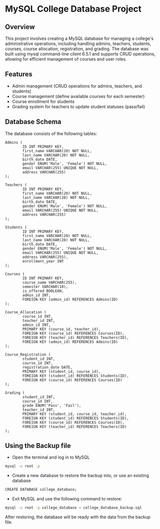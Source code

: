 # MySQL College Database Project

## Overview

This project involves creating a MySQL database for managing a college's administrative operations, including handling admins, teachers, students, courses, course allocation, registration, and grading. The database was built using mysql command-line client 6.5.1 and supports CRUD operations, allowing for efficient management of courses and user roles.

## Features

- Admin management (CRUD operations for admins, teachers, and students)
- Course management (define available courses for each semester)
- Course enrollment for students
- Grading system for teachers to update student statuses (pass/fail)

## Database Schema

The database consists of the following tables:

```plaintext
Admins (
        ID INT PRIMARY KEY,
        first_name VARCHAR(20) NOT NULL,
        last_name VARCHAR(20) NOT NULL,
        birth_date DATE,
        gender ENUM('Male', 'Female') NOT NULL,
        email VARCHAR(255) UNIQUE NOT NULL,
        address VARCHAR(255)
);

Teachers (
        ID INT PRIMARY KEY,
        first_name VARCHAR(20) NOT NULL,
        last_name VARCHAR(20) NOT NULL,
        birth_date DATE,
        gender ENUM('Male', 'Female') NOT NULL,
        email VARCHAR(255) UNIQUE NOT NULL,
        address VARCHAR(255)
);

Students (
        ID INT PRIMARY KEY,
        first_name VARCHAR(20) NOT NULL,
        last_name VARCHAR(20) NOT NULL,
        birth_date DATE,
        gender ENUM('Male', 'Female') NOT NULL,
        email VARCHAR(255) UNIQUE NOT NULL,
        address VARCHAR(255),
        enrollment_year INT
);

Courses (
        ID INT PRIMARY KEY,
        course_name VARCHAR(255),
        semester VARCHAR(10),
        is_offered BOOLEAN,
        admin_id INT,
        FOREIGN KEY (admin_id) REFERENCES Admins(ID)
);

Course_Allocation (
        course_id INT,
        teacher_id INT,
        admin_id INT,
        PRIMARY KEY (course_id, teacher_id),
        FOREIGN KEY (course_id) REFERENCES Courses(ID),
        FOREIGN KEY (teacher_id) REFERENCES Teachers(ID),
        FOREIGN KEY (admin_id) REFERENCES Admins(ID)
);

Course_Registration (
        student_id INT,
        course_id INT,
        registration_date DATE,
        PRIMARY KEY (student_id, course_id),
        FOREIGN KEY (student_id) REFERENCES Students(ID),
        FOREIGN KEY (course_id) REFERENCES Courses(ID)
);

Grading (
        student_id INT,
        course_id INT,
        grade ENUM('Pass', 'Fail'),
        teacher_id INT,
        PRIMARY KEY (student_id, course_id, teacher_id),
        FOREIGN KEY (student_id) REFERENCES Students(ID),
        FOREIGN KEY (course_id) REFERENCES Courses(ID),
        FOREIGN KEY (teacher_id) REFERENCES Teachers(ID)
);
```

## Using the Backup file
- Open the terminal and log in to MySQL
```bash
mysql -u root -p
```

- Create a new database to restore the backup into, or use an existing database
```bash
CREATE DATABASE college_database;
```
- Exit MySQL and use the following command to restore:
```bash
mysql -u root -p college_database < college_database_backup.sql
```
After restoring, the database will be ready with the data from the backup file.

